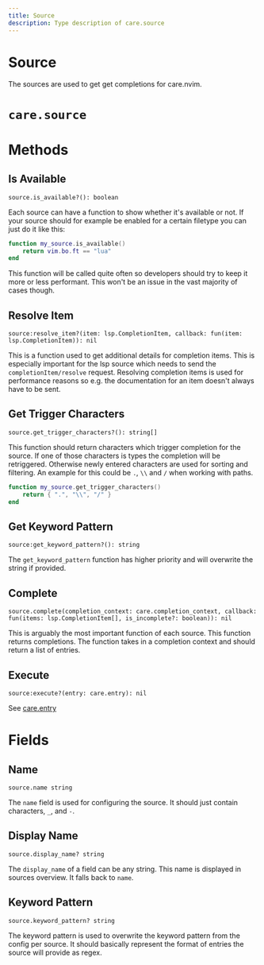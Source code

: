 ```yaml
---
title: Source
description: Type description of care.source
---
```


# Source

The sources are used to get get completions for care.nvim.
# `care.source`

# Methods

## Is Available
`source.is_available?(): boolean`

Each source can have a function to show whether it's available or not. If your source should
for example be enabled for a certain filetype you can just do it like this:
```lua
function my_source.is_available()
    return vim.bo.ft == "lua"
end
```
This function will be called quite often so developers should try to keep it more or less
performant. This won't be an issue in the vast majority of cases though.

## Resolve Item
`source:resolve_item?(item: lsp.CompletionItem, callback: fun(item: lsp.CompletionItem)): nil`

This is a function used to get additional details for completion items. This is especially
important for the lsp source which needs to send the `completionItem/resolve` request.
Resolving completion items is used for performance reasons so e.g. the documentation for an item
doesn't always have to be sent.

## Get Trigger Characters
`source.get_trigger_characters?(): string[]`

This function should return characters which trigger completion for the source. If one of those
characters is types the completion will be retriggered. Otherwise newly entered characters are
used for sorting and filtering.
An example for this could be `.`, `\\` and `/` when working with paths.
```lua
function my_source.get_trigger_characters()
    return { ".", "\\", "/" }
end
```

## Get Keyword Pattern
`source:get_keyword_pattern?(): string`

The `get_keyword_pattern` function has higher priority and will overwrite the string if provided.

## Complete
`source.complete(completion_context: care.completion_context, callback: fun(items: lsp.CompletionItem[], is_incomplete?: boolean)): nil`

This is arguably the most important function of each source. This function returns completions.
The function takes in a completion context and should return a
list of entries.

## Execute
`source:execute?(entry: care.entry): nil`

See [care.entry](/dev/entry)


# Fields

## Name
`source.name string`

The `name` field is used for configuring the source. It should just contain characters, `_`, and `-`.

## Display Name
`source.display_name? string`

The `display_name` of a field can be any string. This name is displayed in sources overview.
It falls back to `name`.

## Keyword Pattern
`source.keyword_pattern? string`

The keyword pattern is used to overwrite the keyword pattern from the config per source. It
should basically represent the format of entries the source will provide as regex.